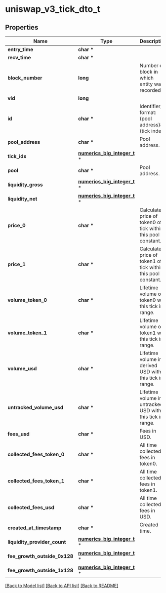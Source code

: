 # uniswap_v3_tick_dto_t

## Properties
Name | Type | Description | Notes
------------ | ------------- | ------------- | -------------
**entry_time** | **char \*** |  | [optional] 
**recv_time** | **char \*** |  | [optional] 
**block_number** | **long** | Number of block in which entity was recorded. | [optional] 
**vid** | **long** |  | [optional] 
**id** | **char \*** | Identifier, format: (pool address)#(tick index) | [optional] 
**pool_address** | **char \*** | Pool address. | [optional] 
**tick_idx** | [**numerics_big_integer_t**](numerics_big_integer.md) \* |  | [optional] 
**pool** | **char \*** | Pool address. | [optional] 
**liquidity_gross** | [**numerics_big_integer_t**](numerics_big_integer.md) \* |  | [optional] 
**liquidity_net** | [**numerics_big_integer_t**](numerics_big_integer.md) \* |  | [optional] 
**price_0** | **char \*** | Calculated price of token0 of tick within this pool - constant. | [optional] 
**price_1** | **char \*** | Calculated price of token1 of tick within this pool - constant. | [optional] 
**volume_token_0** | **char \*** | Lifetime volume of token0 with this tick in range. | [optional] 
**volume_token_1** | **char \*** | Lifetime volume of token1 with this tick in range. | [optional] 
**volume_usd** | **char \*** | Lifetime volume in derived USD with this tick in range. | [optional] 
**untracked_volume_usd** | **char \*** | Lifetime volume in untracked USD with this tick in range. | [optional] 
**fees_usd** | **char \*** | Fees in USD. | [optional] 
**collected_fees_token_0** | **char \*** | All time collected fees in token0. | [optional] 
**collected_fees_token_1** | **char \*** | All time collected fees in token1. | [optional] 
**collected_fees_usd** | **char \*** | All time collected fees in USD. | [optional] 
**created_at_timestamp** | **char \*** | Created time. | [optional] 
**liquidity_provider_count** | [**numerics_big_integer_t**](numerics_big_integer.md) \* |  | [optional] 
**fee_growth_outside_0x128** | [**numerics_big_integer_t**](numerics_big_integer.md) \* |  | [optional] 
**fee_growth_outside_1x128** | [**numerics_big_integer_t**](numerics_big_integer.md) \* |  | [optional] 

[[Back to Model list]](../README.md#documentation-for-models) [[Back to API list]](../README.md#documentation-for-api-endpoints) [[Back to README]](../README.md)


